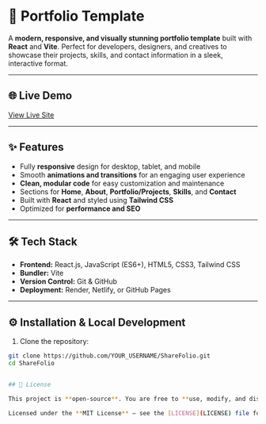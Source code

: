 # 🚀 Portfolio Template

A **modern, responsive, and visually stunning portfolio template** built with **React** and **Vite**. Perfect for developers, designers, and creatives to showcase their projects, skills, and contact information in a sleek, interactive format.

---

## 🌐 Live Demo

[View Live Site](https://suhail472.github.io/PortfolioTemplate/)

---

## ✨ Features

- Fully **responsive** design for desktop, tablet, and mobile  
- Smooth **animations and transitions** for an engaging user experience  
- **Clean, modular code** for easy customization and maintenance  
- Sections for **Home**, **About**, **Portfolio/Projects**, **Skills**, and **Contact**  
- Built with **React** and styled using **Tailwind CSS**  
- Optimized for **performance and SEO**  

---

## 🛠️ Tech Stack

- **Frontend:** React.js, JavaScript (ES6+), HTML5, CSS3, Tailwind CSS  
- **Bundler:** Vite  
- **Version Control:** Git & GitHub  
- **Deployment:** Render, Netlify, or GitHub Pages  

---

## ⚙️ Installation & Local Development

1. Clone the repository:

```bash
git clone https://github.com/YOUR_USERNAME/ShareFolio.git
cd ShareFolio


## 📄 License

This project is **open-source**. You are free to **use, modify, and distribute** this portfolio template for personal or commercial purposes.  

Licensed under the **MIT License** – see the [LICENSE](LICENSE) file for details.


